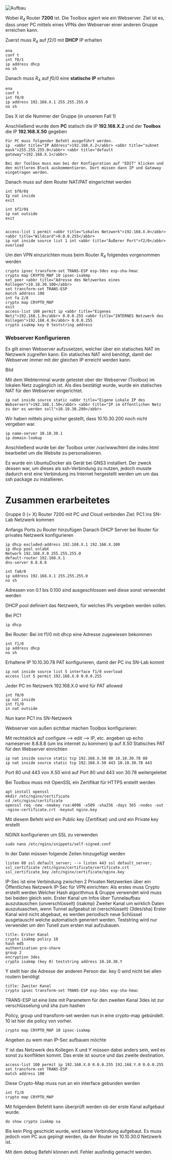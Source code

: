 ![Aufbau](https://cdn.discordapp.com/attachments/613625981219110914/973506697987498004/unknown.png)

Wobei $R_4$ Router **7200** ist.
Die Toolbox agiert wie ein Webserver.
Ziel ist es, dass unser PC mittels eines VPNs den Webserver einer anderen Gruppe erreichen kann.

Zuerst muss $R_4$ auf $f2/0$ mit **DHCP** IP erhalten
```ad-info
ena
conf t
int f0/1
ip address dhcp
no sh
```

Danach muss $R_4$ auf $f0/0$ eine **statische** **IP** erhalten
```ad-info
ena
conf t
int f0/0
ip address 192.168.X.1 255.255.255.0
no sh
```
Das X ist die Nummer der Gruppe (in unserem Fall 1)

Anschließend wurde dem **PC** statisch die IP **192.168.X.2** und der **Toolbox** die IP **192.168.X.50** gegeben
```ad-info
Für PC muss folgender Befehl ausgeführt werden.
ip  <abbr title="IP Address">192.168.X.2</abbr> <abbr title="subnet mask">255.255.255.0</abbr> <abbr title="default gateway">192.168.X.1</abbr>

Bei der Toolbox muss man bei der Konfiguration auf "EDIT" klicken und den mittleren Block auskommentieren. Dort müssen dann IP und Gateway eingetragen werden.
```

Danach muss auf dem Router NAT/PAT eingerichtet werden
```ad-info
int $f0/0$
Ip nat inside
exit

int $f2/0$
ip nat outside
exit


access-list 1 permit <abbr title="Lokales Netzwerk">192.168.X.0</abbr> <abbr title="Wildcard">0.0.0.255</abbr>
ip nat inside source list 1 int <abbr title="Äußerer Port">f2/0</abbr> overload
```

Um den VPN einzurichten muss beim Router $R_4$ folgendes vorgenommen werden
```ad-info
crypto ipsec transform-set TRANS-ESP esp-3des esp-sha-hmac
crypto map CRYPTO_MAP 10 ipsec-isakmp
set peer <abbr title="Adresse des Netzwerkes eines Kollegen">10.10.30.100</abbr>
set transform-set TRANS-ESP
match address 100
int fa 2/0
crypto map CRYPTO_MAP
exit
access-list 100 permit ip <abbr title="Eigenes Netz">192.168.1.0</abbr> 0.0.0.255 <abbr title="INTERNES Netzwerk des Kollegen">192.168.4.0</abbr> 0.0.0.255
crypto isakmp key 0 teststring address 
```

### Webserver Konfigurieren
Es gilt einen Webserver aufzusetzen, welcher über ein statisches NAT im Netzwerk zugreifen kann. Ein statisches NAT wird benötigt, damit der Webserver immer mit der gleichen IP erreicht werden kann.

Bild

Mit dem Webterminal wurde getestet ober der Webserver (Toolbox) im lokalen Netz zugänglich ist. Als dies bestätigt wurde, wurde ein statisches NAT für den Webserver eingerichtet.

```ad-info
ip nat inside source static <abbr title="Eigene Lokale IP des Webservers">192.168.1.50</abbr> <abbr title="IP im öffentlichen Netz zu der es werden soll">10.10.30.200</abbr>
```
Wir haben mittels ping sicher gestellt, dass 10.10.30.200 noch nicht vergeben war.
```ad-info
ip name-server 10.10.30.1
ip domain-lookup
```
Anschließend wurde bei der Toolbox unter /var/www/html die index.html bearbeitet um die Website zu personalisieren.




Es wurde ein UbuntuDocker als Gerät bei GNS3 installiert.
Der zweck dessen war, um dieses als ssh-Verbindung zu nutzen, jedoch musste dadurch erst eine Verbindung ins Internet hergestellt werden um um das ssh package zu installieren.



# Zusammen erarbeitetes
Gruppe 0 (= X)
Router 7200 mit PC und Cloud verbinden
Ziel: PC1 ins SN-Lab Netzwerk kommen

Anfangs Ports zu Router hinzufügen
Danach DHCP Server bei Router für privates Netzwerk konfigurieren
```ad-info
ip dhcp excluded-address 192.168.X.1 192.168.X.100
ip dhcp pool snlabX
Network 192.168.X.0 255.255.255.0
default-router 192.168.X.1
dns-server 8.8.8.8

int fa0/0
ip address 192.168.X.1 255.255.255.0
no sh
```

Adressen von 0.1 bis 0.100 sind ausgeschlossen weil diese sonst verwendet werden

DHCP pool definiert das Netzwerk, für welches IPs vergeben werden sollen.

Bei PC1
```ad-info
ip dhcp
```

Bei Router:
Bei int f1/0 mit dhcp eine Adresse zugewiesen bekommen
```ad-info
int f1/0
ip address dhcp
no sh
```

Erhaltene IP 10.10.30.78
PAT konfigurieren, damit der PC ins SN-Lab kommt
```ad-info
ip nat inside source list 5 interface f1/0 overload
access list 5 permit 192.168.X.0 0.0.0.255
```
Jeder PC im Netzwerk 192.168.X.0 wird für PAT allowed
```ad-info
int f0/0
ip nat inside
int f1/0
in nat outside
```
Nun kann PC1 ins SN-Netzwerk

Webserver von außen sichtbar machen
Toolbox konfigurieren:

Mit rechtsklick auf configure --> edit --> IP, etc. angeben
up echo nameserver 8.8.8.8 (um ins internet zu kommen)
Ip auf X.50
Statisches PAT für den Webserver einrichten
```ad-info
ip nat inside source static tcp 192.168.X.50 80 10.10.30.78 80
ip nat inside source static tcp 192.168.X.50 443 10.10.30.78 443

```
Port 80 und 443 von X.50 wird auf Port 80 und 443 von 30.78 weitergeleitet

Bei Toolbox muss mit OpenSSL ein Zertifikat für HTTPS erstellt werden
```ad-info
apt install openssl
mkdir /etc/nginx/certificate
cd /etc/nginx/certificate
openssl req -new -newkey rsa:4096 -x509 -sha256 -days 365 -nodes -out -nginx-certificate.crt -keyout nginx.key
```
Mit diesem Befehl wird ein Public key (Zertifikat) und und ein Private key erstellt

NGINX konfigurieren um SSL zu verwenden
```ad-info
sudo nano /etc/nginx/snippets/self-signed.conf
```
In der Datei müssen folgende  Zeilen hinzugefügt werden
```ad-info
listen 80 ssl default_server; --> listen 443 ssl default_server;
ssl_certificate /etc/nginx/certificate/certificate.crt
ssl_certificate_key /etc/nginx/certificate/nginx.key
```

IP-Sec ist eine Verbindung zwischen 2 Privaten Netzwerken über ein Öffentliches Netzwerk
IP-Sec für VPN einrichten:
Als erstes muss Crypto erstellt werden
Welcher Hash algorithmus & Gruppe verwendet wird muss bei beiden gleich sein.
Erster Kanal um Infos über Tunnelaufbau auszutauschen (unverschlüsselt) (isakmp)
Zweiter Kanal um wirklich Daten auszutuaschen, wenn Tunnel aufgeabut ist (verschlüsselt) (3des/sha)
Erster Kanal wird nicht abgebaut, es werden periodisch neue Schlüssel ausgetauscht welche automatisch generiert werden. Teststring wird nur verwendet um den Tunell zum ersten mal aufzubauen.

```ad-info
title: Erster Kanal
crypto isakmp policy 10
hash md5
authentication pre-share
group 2
encryption 3des
crypto isakmp (key 0) teststring address 10.10.30.Y
```
Y stellt hier die Adresse der anderen Person dar.
key 0 wird nicht bei allen routern benötigt

```ad-info
title: Zweiter Kanal
crypto ipsec transform-set TRANS-ESP esp-3des esp-sha-hmac
```
TRANS-ESP ist eine liste mit Parametern für den zweiten Kanal
3des ist zur verschlüsselung und sha zum hashen

Policy, group und transform-set werden nun in eine crypto-map gebündelt.
10 ist hier die policy von vorher.
```ad-info
crypto map CRYPTO_MAP 10 ipsec-isakmp
```
Angeben zu wem man IP-Sec aufbauen möchte

Y ist das Netzwerk des Kollegen
X und Y müssen dabei anders sein, weil es sonst zu konflikten kommt.
Das erste ist source und das zweite destination.
```ad-info
access-list 100 permit ip 192.168.X.0 0.0.0.255 192.168.Y.0 0.0.0.255
set transform-set TRANS-ESP
match address 100
```
Diese Crypto-Map muss nun an ein interface gebunden werden
```ad-info
int f1/0
crypto map CRYPTO_MAP
```

Mit folgendem Befehlt kann überprüft werden ob der erste Kanal aufgebaut wurde.
```ad-info
do show crypto isakmp sa
```
Bis kein Ping geschickt wurde, wird keine Verbindung aufgebaut.
Es muss jedoch vom PC aus gepingt werden, da der Router im 10.10.30.0 Netzwerk ist.

Mit dem debug Befehl können evtl. Fehler ausfindig gemacht werden.
